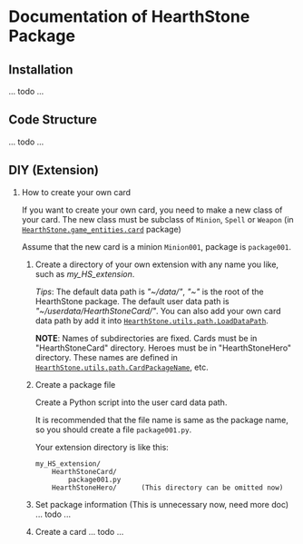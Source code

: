 # Documentation of HearthStone Package

## Installation

... todo ...

## Code Structure

... todo ...

## DIY (Extension)

1. How to create your own card

    If you want to create your own card, you need to make a new class of your card.
    The new class must be subclass of `Minion`, `Spell` or `Weapon` (in [`HearthStone.game_entities.card`](../HearthStone/game_entities/card.py) package)

    Assume that the new card is a minion `Minion001`, package is `package001`.

    1. Create a directory of your own extension with any name you like, such as *my_HS_extension*.

        *Tips*:
            The default data path is *"~/data/"*, *"~"* is the root of the HearthStone package.
            The default user data path is *"~/userdata/HearthStoneCard/"*.
            You can also add your own card data path by add it into [`HearthStone.utils.path.LoadDataPath`](../HearthStone/utils/path.py).

        **NOTE**: Names of subdirectories are fixed.
            Cards must be in "HearthStoneCard" directory.
            Heroes must be in "HearthStoneHero" directory.
            These names are defined in [`HearthStone.utils.path.CardPackageName`](../HearthStone/utils/path.py), etc.

    2. Create a package file

        Create a Python script into the user card data path.

        It is recommended that the file name is same as the package name, so you should create a file `package001.py`.

        Your extension directory is like this:
        ```
        my_HS_extension/
            HearthStoneCard/
                package001.py
            HearthStoneHero/      (This directory can be omitted now)
        ```

    3. Set package information
        (This is unnecessary now, need more doc)
        ... todo ...

    4. Create a card
        ... todo ...

